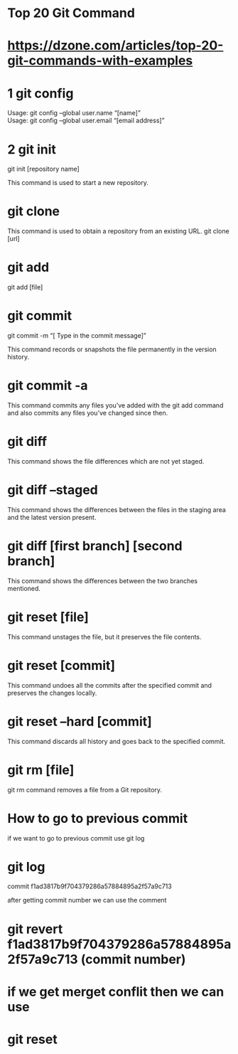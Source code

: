 # Top 20 Git Command 

# https://dzone.com/articles/top-20-git-commands-with-examples

# 1 git config 

Usage: git config –global user.name “[name]”  
Usage: git config –global user.email “[email address]”  

# 2 git init

git init [repository name]  

This command is used to start a new repository.

# git clone

This command is used to obtain a repository from an existing URL.
git clone [url]

# git add

git add [file]

# git commit
git commit -m “[ Type in the commit message]”

This command records or snapshots the file permanently in the version history.

# git commit -a

This command commits any files you’ve added with the git add command and also commits any files you’ve changed since then.

# git diff
This command shows the file differences which are not yet staged. 

# git diff –staged
This command shows the differences between the files in the staging area and the latest version present.

# git diff [first branch] [second branch]

This command shows the differences between the two branches mentioned.

# git reset [file]

This command unstages the file, but it preserves the file contents.

# git reset [commit]

This command undoes all the commits after the specified commit and preserves the changes locally.

# git reset –hard [commit]
This command discards all history and goes back to the specified commit.

# git rm [file]
git rm command removes a file from a Git repository.

# How to go to previous commit 

if we want to go to previous commit use git log


# git log
commit f1ad3817b9f704379286a57884895a2f57a9c713

after getting commit number we can use the comment 

# git revert f1ad3817b9f704379286a57884895a2f57a9c713 (commit number)

# if we get merget conflit then we can use 

# git reset


















